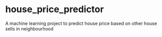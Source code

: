 # house_price_predictor
A machine learning project to predict house price based on other house sells in neighbourhood
